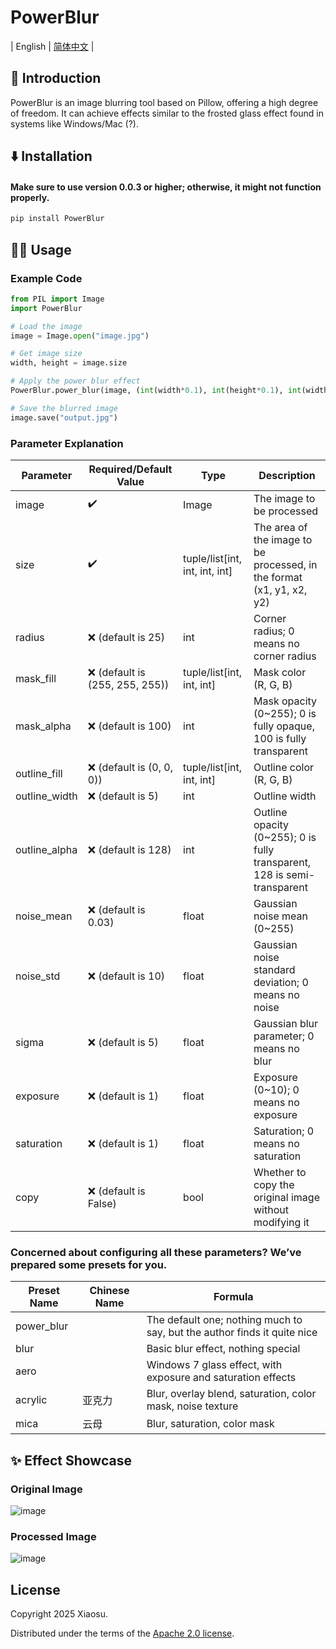 # PowerBlur

| English | [简体中文](https://github.com/xiaosuyyds/PowerBlur/blob/master/README_ZH.md) |

## 📖 Introduction

PowerBlur is an image blurring tool based on Pillow, offering a high degree of freedom. It can achieve effects similar to the frosted glass effect found in systems like Windows/Mac (?). 

## ⬇️ Installation

#### Make sure to use version 0.0.3 or higher; otherwise, it might not function properly.

```bash
pip install PowerBlur
```

## 🧑‍💻 Usage

### Example Code
```python
from PIL import Image
import PowerBlur

# Load the image
image = Image.open("image.jpg")

# Get image size
width, height = image.size

# Apply the power blur effect
PowerBlur.power_blur(image, (int(width*0.1), int(height*0.1), int(width*0.9), int(height*0.9)))

# Save the blurred image
image.save("output.jpg")
```

### Parameter Explanation

| Parameter     | Required/Default Value         | Type                           | Description                                                              |
|---------------|--------------------------------|--------------------------------|--------------------------------------------------------------------------|
| image         | ✔️                             | Image                          | The image to be processed                                                |
| size          | ✔️                             | tuple/list[int, int, int, int] | The area of the image to be processed, in the format (x1, y1, x2, y2)    |
| radius        | ❌ (default is 25)              | int                            | Corner radius; 0 means no corner radius                                  |
| mask_fill     | ❌ (default is (255, 255, 255)) | tuple/list[int, int, int]      | Mask color (R, G, B)                                                     |
| mask_alpha    | ❌ (default is 100)             | int                            | Mask opacity (0~255); 0 is fully opaque, 100 is fully transparent        |
| outline_fill  | ❌ (default is (0, 0, 0))       | tuple/list[int, int, int]      | Outline color (R, G, B)                                                  |
| outline_width | ❌ (default is 5)               | int                            | Outline width                                                            |
| outline_alpha | ❌ (default is 128)             | int                            | Outline opacity (0~255); 0 is fully transparent, 128 is semi-transparent |
| noise_mean    | ❌ (default is 0.03)            | float                          | Gaussian noise mean (0~255)                                              |
| noise_std     | ❌ (default is 10)              | float                          | Gaussian noise standard deviation; 0 means no noise                      |
| sigma         | ❌ (default is 5)               | float                          | Gaussian blur parameter; 0 means no blur                                 |
| exposure      | ❌ (default is 1)               | float                          | Exposure (0~10); 0 means no exposure                                     |
| saturation    | ❌ (default is 1)               | float                          | Saturation; 0 means no saturation                                        |
| copy          | ❌ (default is False)           | bool                           | Whether to copy the original image without modifying it                  |

### Concerned about configuring all these parameters? We’ve prepared some presets for you.

| Preset Name | Chinese Name | Formula                                                                  |
|-------------|--------------|--------------------------------------------------------------------------|
| power_blur  |              | The default one; nothing much to say, but the author finds it quite nice |
| blur        |              | Basic blur effect, nothing special                                       |
| aero        |              | Windows 7 glass effect, with exposure and saturation effects             |
| acrylic     | 亚克力          | Blur, overlay blend, saturation, color mask, noise texture               |
| mica        | 云母           | Blur, saturation, color mask                                             |

## ✨ Effect Showcase

### Original Image
![image](https://cdn.jsdelivr.net/gh/xiaosuyyds/PowerBlur@master/example.jpg)

### Processed Image
![image](https://cdn.jsdelivr.net/gh/xiaosuyyds/PowerBlur@master/example_output.jpg)

## License

Copyright 2025 Xiaosu.

Distributed under the terms of the [Apache 2.0 license](https://github.com/xiaosuyyds/PowerBlur/blob/master/LICENSE).
